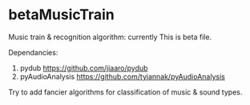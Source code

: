 # betaMusicTrain
Music train &amp; recognition algorithm: currently This is beta file. 

Dependancies:

1. pydub https://github.com/jiaaro/pydub
2. pyAudioAnalysis https://github.com/tyiannak/pyAudioAnalysis

Try to add fancier algorithms for classification of music & sound types. 
